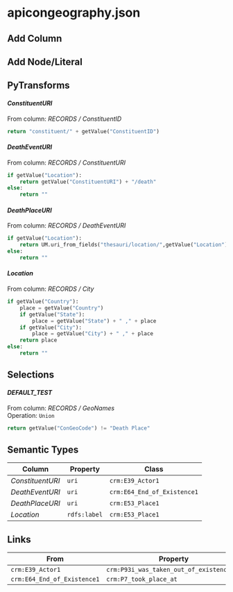 # apicongeography.json

## Add Column

## Add Node/Literal

## PyTransforms
#### _ConstituentURI_
From column: _RECORDS / ConstituentID_
``` python
return "constituent/" + getValue("ConstituentID")
```

#### _DeathEventURI_
From column: _RECORDS / ConstituentURI_
``` python
if getValue("Location"):
    return getValue("ConstituentURI") + "/death"
else:
    return ""
```

#### _DeathPlaceURI_
From column: _RECORDS / DeathEventURI_
``` python
if getValue("Location"):
    return UM.uri_from_fields("thesauri/location/",getValue("Location"))
else:
    return ""
```

#### _Location_
From column: _RECORDS / City_
``` python
if getValue("Country"):
    place = getValue("Country")
    if getValue("State"):
        place = getValue("State") + " ," + place
    if getValue("City"):
        place = getValue("City") + " ," + place
    return place
else:
    return ""
```


## Selections
#### _DEFAULT_TEST_
From column: _RECORDS / GeoNames_
<br>Operation: `Union`
``` python
return getValue("ConGeoCode") != "Death Place"
```


## Semantic Types
| Column | Property | Class |
|  ----- | -------- | ----- |
| _ConstituentURI_ | `uri` | `crm:E39_Actor1`|
| _DeathEventURI_ | `uri` | `crm:E64_End_of_Existence1`|
| _DeathPlaceURI_ | `uri` | `crm:E53_Place1`|
| _Location_ | `rdfs:label` | `crm:E53_Place1`|


## Links
| From | Property | To |
|  --- | -------- | ---|
| `crm:E39_Actor1` | `crm:P93i_was_taken_out_of_existence_by` | `crm:E64_End_of_Existence1`|
| `crm:E64_End_of_Existence1` | `crm:P7_took_place_at` | `crm:E53_Place1`|
